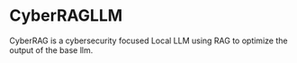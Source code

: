 # CyberRAGLLM
CyberRAG is a cybersecurity focused Local LLM using RAG to optimize the output of the base llm.
